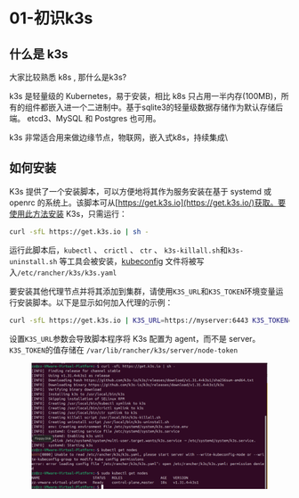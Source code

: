 # 01-初识k3s

## 什么是 k3s

大家比较熟悉 k8s , 那什么是k3s?

k3s 是轻量级的 Kubernetes，易于安装，相比 k8s 只占用一半内存(100MB)，所有的组件都嵌入进一个二进制中。基于sqlite3的轻量级数据存储作为默认存储后端。 etcd3、MySQL 和 Postgres 也可用。

k3s 非常适合用来做边缘节点，物联网，嵌入式k8s，持续集成\


## 如何安装

K3s 提供了一个安装脚本，可以方便地将其作为服务安装在基于 systemd 或 openrc 的系统上。该脚本可从[https://get.k3s.io](https://get.k3s.io/)获取。要使用此方法安装 K3s，只需运行：

```bash
curl -sfL https://get.k3s.io | sh -
```

运行此脚本后，`kubectl` 、 `crictl` 、 `ctr` 、 `k3s-killall.sh`和`k3s-uninstall.sh` 等工具会被安装，[kubeconfig](https://kubernetes.io/docs/concepts/configuration/organize-cluster-access-kubeconfig/) 文件将被写入`/etc/rancher/k3s/k3s.yaml`

要安装其他代理节点并将其添加到集群，请使用`K3S_URL`和`K3S_TOKEN`环境变量运行安装脚本。以下是显示如何加入代理的示例：

```bash
curl -sfL https://get.k3s.io | K3S_URL=https://myserver:6443 K3S_TOKEN=mynodetoken sh -
```

设置`K3S_URL`参数会导致脚本程序将 K3s 配置为 agent，而不是 server。 `K3S_TOKEN`的值存储在 `/var/lib/rancher/k3s/server/node-token`&#x20;

<figure><img src="../../.gitbook/assets/1735978172814.png" alt=""><figcaption></figcaption></figure>

